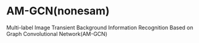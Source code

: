 # AM-GCN(nonesam)
Multi-label Image Transient Background Information Recognition Based on Graph Convolutional Network(AM-GCN)